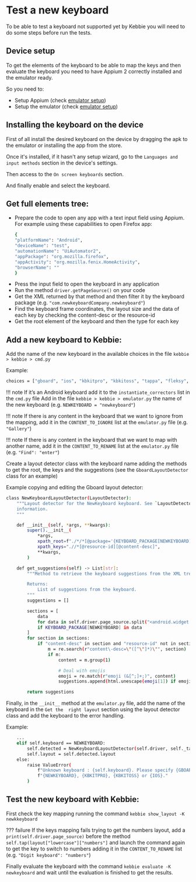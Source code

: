 # Test a new keyboard

To be able to test a keyboard not supported yet by Kebbie you will need to do some steps before run the tests.


## Device setup
To get the elements of the keyboard to be able to map the keys and then evaluate the keyboard you need 
to have Appium 2 correctly installed and the emulator ready. 

So you need to:
* Setup Appium (check [emulator setup](/emu_setup.md))
* Setup the emulator (check [emulator setup](/emu_setup.md#))


## Installing the keyboard on the device
First of all install the desired keyboard on the device by dragging the apk to the emulator or installing the app 
from the store.

Once it's installed, if it hasn't any setup wizard, go to the ```Languages and input methods``` section in the 
device's settings.

Then access to the ```On screen keyboards``` section.

And finally enable and select the keyboard.


## Get full elements tree:

* Prepare the code to open any app with a text input field using Appium. For example using these capabilities to open Firefox 
    app:
    ```bash
    {
    "platformName": "Android",
    "deviceName": "test",
    "automationName": "UiAutomator2",
    "appPackage": "org.mozilla.firefox",
    "appActivity": "org.mozilla.fenix.HomeActivity",
    "browserName": ""
    }
    ```
* Press the input field to open the keyboard in any application
* Run the method ```driver.getPageSource()``` on your code
* Get the XML returned by that method and then filter it by the keyboard package (e.g. ```"com.newkeyboardCompany.newkeyboard"```)
* Find the keyboard frame coordinates, the layout size and the data of each key by checking the content-desc or the resource-id
* Get the root element of the keyboard and then the type for each key


## Add a new keyboard to Kebbie:
Add the name of the new keyboard in the available choices in the file ```kebbie > kebbie > cmd.py```

Example:

  ```bash
  choices = ["gboard", "ios", "kbkitpro", "kbkitoss", "tappa", "fleksy", "newKeyboard"]
  ```

!!! note If it’s an Android keyboard add it to the ```instantiate_correctors``` list in the ```cmd.py``` file
Add in the file ```kebbie > kebbie > emulator.py``` the name of the new keyboard (e.g. ```NEWKEYBOARD = "newkeyboard"```)

!!! note If there is any content in the keyboard that we want to ignore from the mapping, add it in the ```CONTENT_TO_IGNORE``` list at the ```emulator.py``` file (e.g. ```"Gallery"```)

!!! note If there is any content in the keyboard that we want to map with another name, add it in the ```CONTENT_TO_RENAME``` list at the ```emulator.py``` file (e.g. ```"Find": "enter"```)

Create a layout detector class with the keyboard name adding the methods to get the root, the keys and the suggestions (see the ```GboardLayoutDetector``` class for an example)

Example copying and editing the Gboard layout detector:
```bash
class NewKeyboardLayoutDetector(LayoutDetector):
    """Layout detector for the NewKeyboard keyboard. See `LayoutDetector` for more
    information.
    """

    def __init__(self, *args, **kwargs):
        super().__init__(
            *args,
            xpath_root=f"./*/*[@package='{KEYBOARD_PACKAGE[NEWKEYBOARD]}']",
            xpath_keys=".//*[@resource-id][@content-desc]",
            **kwargs,
        )

    def get_suggestions(self) -> List[str]:
        """Method to retrieve the keyboard suggestions from the XML tree.

        Returns:
            List of suggestions from the keyboard.
        """
        suggestions = []

        sections = [
            data
            for data in self.driver.page_source.split("<android.widget.FrameLayout")
            if KEYBOARD_PACKAGE[NEWKEYBOARD] in data
        ]
        for section in sections:
            if "content-desc" in section and "resource-id" not in section and 'long-clickable="true"' in section:
                m = re.search(r"content\-desc=\"([^\"]*)\"", section)
                if m:
                    content = m.group(1)

                    # Deal with emojis
                    emoji = re.match(r"emoji (&[^;]+;)", content)
                    suggestions.append(html.unescape(emoji[1]) if emoji else content)

        return suggestions
```

Finally, in the ```__init__``` method at the ```emulator.py``` file, add the name of the keyboard in the ```Get the 
right layout``` section using the layout detector class and add the keyboard to the error handling.

Example:
```bash
    ...
    elif self.keyboard == NEWKEYBOARD:
        self.detected = NewKeyboardLayoutDetector(self.driver, self._tap)
        self.layout = self.detected.layout
    else:
        raise ValueError(
            f"Unknown keyboard : {self.keyboard}. Please specify {GBOARD}, {TAPPA}, {FLEKSY}, "
            f"{NEWKEYBOARD}, {KBKITPRO}, {KBKITOSS} or {IOS}."
        )
 ```


## Test the new keyboard with Kebbie:
First check the key mapping running the command ```kebbie show_layout -K newkkeyboard```

??? failure If the keys mapping fails trying to get the numbers layout, add a ```print(self.driver.page_source)``` 
before the method ```self.tap(layout["lowercase"]["numbers"]``` and launch the command again to get the key to switch to numbers adding it in the ```CONTENT_TO_RENAME``` list (e.g. ```"Digit keyboard": "numbers"```)

Finally evaluate the keyboard with the command ```kebbie evaluate -K newkeyboard``` and wait until the evaluation 
is finished to get the results.
